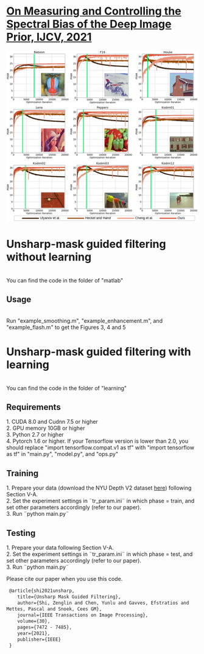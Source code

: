 # [On Measuring and Controlling the Spectral Bias of the Deep Image Prior, IJCV, 2021](https://arxiv.org/pdf/2107.01125.pdf)

![image](https://github.com/shizenglin/Measure-and-Control-Spectral-Bias/blob/main/img/noise.jpg)

<h1> Unsharp-mask guided filtering without learning </h1>
<br> You can find the code in the folder of "matlab"

<h2> Usage </h2>
<br> Run "example_smoothing.m", "example_enhancement.m", and "example_flash.m" to get the Figures 3, 4 and 5

<h1> Unsharp-mask guided filtering with learning </h1>
<br> You can find the code in the folder of "learning"

<h2> Requirements </h2>
     1. CUDA 8.0 and Cudnn 7.5 or higher
<br> 2. GPU memory 10GB or higher
<br> 3. Python 2.7 or higher 
<br> 4. Pytorch 1.6 or higher. If your Tensorflow version is lower than 2.0, you should replace "import tensorflow.compat.v1 as tf" with "import tensorflow as tf" in "main.py", "model.py", and "ops.py"

<h2> Training </h2>
     1. Prepare your data (download the NYU Depth V2 dataset <a href="https://drive.google.com/file/d/1RAYK7zm_qXp6nrzjaNVaBRQc8sk9hzkn/view?usp=sharing" target="_blank">here</a>) following Section V-A.
<br> 2. Set the experiment settings in ¨tr_param.ini¨ in which phase = train, and set other parameters accordingly (refer to our paper).
<br> 3. Run ¨python main.py¨

<h2> Testing </h2>
     1. Prepare your data following Section V-A.
<br> 2. Set the experiment settings in ¨tr_param.ini¨ in which phase = test, and set other parameters accordingly (refer to our paper).
<br> 3. Run ¨python main.py¨


Please cite our paper when you use this code.

     @article{shi2021unsharp,
        title={Unsharp Mask Guided Filtering},
        author={Shi, Zenglin and Chen, Yunlu and Gavves, Efstratios and Mettes, Pascal and Snoek, Cees GM},
        journal={IEEE Transactions on Image Processing},
        volume={30},
        pages={7472 - 7485},
        year={2021},
        publisher={IEEE}
     }


